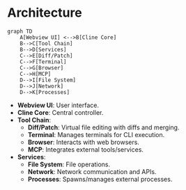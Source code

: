 # Architecture

```mermaid
graph TD
    A[Webview UI] <-->B[Cline Core]
    B-->C[Tool Chain]
    B-->D[Services]
    C-->E[Diff/Patch]
    C-->F[Terminal]  
    C-->G[Browser]
    C-->H[MCP]
    D-->I[File System]
    D-->J[Network]
    D-->K[Processes]
```

- **Webview UI**: User interface.
- **Cline Core**: Central controller.
- **Tool Chain**:
  - **Diff/Patch**: Virtual file editing with diffs and merging.
  - **Terminal**: Manages terminals for CLI execution. 
  - **Browser**: Interacts with web browsers.
  - **MCP**: Integrates external tools/services.
- **Services**:
  - **File System**: File operations.
  - **Network**: Network communication and APIs.
  - **Processes**: Spawns/manages external processes.
